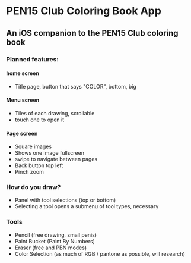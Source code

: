 # PEN15 Club Coloring Book App

## An iOS companion to the PEN15 Club coloring book

### Planned features:

#### home screen
- Title page, button that says "COLOR", bottom, big

#### Menu screen
- Tiles of each drawing, scrollable
- touch one to open it

#### Page screen
- Square images
- Shows one image fullscreen
- swipe to navigate between pages
- Back button top left
- Pinch zoom

### How do you draw?
- Panel with tool selections (top or bottom)
- Selecting a tool opens a submenu of tool types, necessary

### Tools
- Pencil (free drawing, small penis)
- Paint Bucket (Paint By Numbers)
- Eraser (free and PBN modes)
- Color Selection (as much of RGB / pantone as possible, will research)